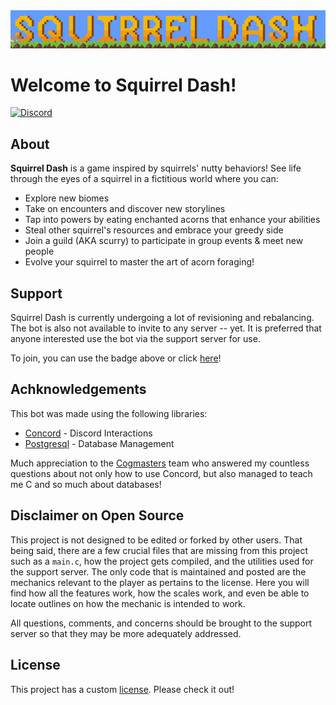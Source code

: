 <div align="center">
<img src="https://raw.githubusercontent.com/Furmissile/sqdash/main/Assets/Squirrel%20Dash%20Utils/git_welcome.gif" width="916" alt="Squirrel Dash">
</div>

# Welcome to Squirrel Dash!
[![Discord](https://img.shields.io/static/v1?label=Discord&message=Support%20Server&color=5865F2)](https://discord.gg/Dd8Te3HmPW)

## About
**Squirrel Dash** is a game inspired by squirrels' nutty behaviors! See life through the eyes of a squirrel in a fictitious world where you can:

* Explore new biomes
* Take on encounters and discover new storylines
* Tap into powers by eating enchanted acorns that enhance your abilities
* Steal other squirrel's resources and embrace your greedy side
* Join a guild (AKA scurry) to participate in group events & meet new people
* Evolve your squirrel to master the art of acorn foraging!

## Support
Squirrel Dash is currently undergoing a lot of revisioning and rebalancing. The bot is also not available to invite to any server -- yet. It is preferred that anyone interested use the bot via the support server for use.

To join, you can use the badge above or click [here](https://discord.gg/Dd8Te3HmPW)!

## Achknowledgements
This bot was made using the following libraries:
* [Concord](https://github.com/Cogmasters/concord) - Discord Interactions
* [Postgresql](https://www.postgresql.org) - Database Management

Much appreciation to the [Cogmasters](https://discord.gg/Q6GcH6r5Gt) team who answered my countless questions about not only how to use Concord, but also managed to teach me C and so much about databases!

## Disclaimer on Open Source
This project is not designed to be edited or forked by other users. That being said, there are a few crucial files that are missing from this project such as a `main.c`, how the project gets compiled, and the utilities used for the support server. The only code that is maintained and posted are the mechanics relevant to the player as pertains to the license. Here you will find how all the features work, how the scales work, and even be able to locate outlines on how the mechanic is intended to work.

All questions, comments, and concerns should be brought to the support server so that they may be more adequately addressed.


## License
This project has a custom [license](https://github.com/Furmissile/sqdash/blob/main/LICENSE). Please check it out!